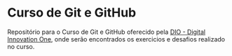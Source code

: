 # Curso de Git e GitHub 

Repositório para o Curso de Git e GitHub oferecido pela 
[DIO - Digital Innovation One](https://web.dio.me/home),
onde serão encontrados os exercicios e desafios 
realizado no curso. 
